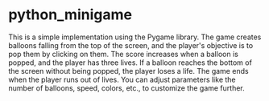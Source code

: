 # python_minigame
This is a simple implementation using the Pygame library. The game creates balloons falling from the top of the screen, and the player's objective is to pop them by clicking on them.
The score increases when a balloon is popped, and the player has three lives. 
If a balloon reaches the bottom of the screen without being popped, the player loses a life.
The game ends when the player runs out of lives. You can adjust parameters like the number of balloons, speed, colors, etc., to customize the game further.






